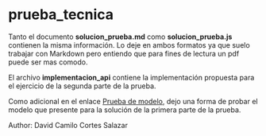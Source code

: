 # prueba_tecnica

Tanto el documento **solucion_prueba.md** como **solucion_prueba.js** contienen la misma información. Lo deje en ambos formatos ya que suelo trabajar con Markdown pero entiendo que para fines de lectura un pdf puede ser mas comodo.

El archivo **implementacion_api** contiene la implementación propuesta para el ejercicio de la segunda parte de la prueba.

Como adicional en el enlace [Prueba de modelo](https://runsql.com/r/a30626e999f8139b), dejo una forma de probar el modelo que presente para la solución de la primera parte de la prueba.

Author: David Camilo Cortes Salazar
